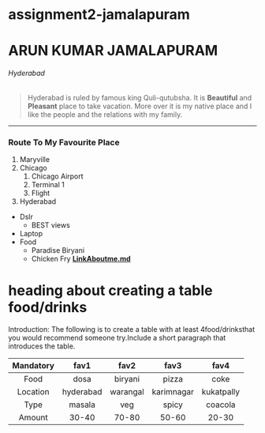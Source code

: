 # assignment2-jamalapuram

# ARUN KUMAR JAMALAPURAM

###### Hyderabad

> Hyderabad is ruled by famous king Quli-qutubsha. It is **Beautiful** and **Pleasant** place to take vacation. More over it is my native place and I like the people and the relations with my family.


------

### Route To My Favourite Place
1. Maryville
2. Chicago
    1. Chicago Airport
    2. Terminal 1
    3. Flight
3. Hyderabad
* Dslr
    * BEST views
* Laptop
* Food
   * Paradise Biryani
   * Chicken Fry
**[LinkAboutme.md](Aboutme.md)**

# heading about creating a table food/drinks

Introduction:
The following is to  create a table with at least 4food/drinksthat you would recommend someone try.Include a short paragraph that introduces the table. 

 |Mandatory|fav1             |fav2                  |fav3              |fav4            | 
 |:-------:|:--------:       |:--------:            |:--------:        |:-------:       |
 |Food     |dosa             |biryani               |pizza             |coke            |
 |Location |hyderabad        |warangal              |karimnagar        |kukatpally      |
 |Type     |masala           |veg                   |spicy             |coacola         |
 |Amount   |30-40            |70-80                 |50-60             |20-30           |
      